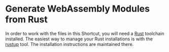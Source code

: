 # Generate WebAssembly Modules from Rust

In order to work with the files in this Shortcut, you will need a [Rust](https://www.rust-lang.org) toolchain installed. The easiest way to manage your Rust installations is with the [rustup](https://rustup.rs) tool. The installation instructions are maintained there.